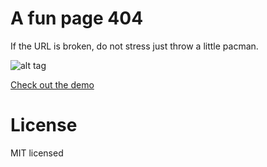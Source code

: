 # A fun page 404
If the URL is broken, do not stress just throw a little pacman.


![alt tag](https://github.com/leonardoscorza/pacman/tree/master/image/printscreen.jpg?raw=true)

[Check out the demo](stormy-anchorage-6431.herokuapp.com/404.html)

# License

MIT licensed
